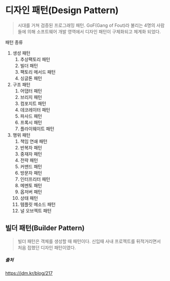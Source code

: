 # 디자인 패턴(Design Pattern)
> 시대를 거쳐 검증된 프로그래밍 패턴. GoF(Gang of Fout)라 불리는 4명의 사람들에 의해 소프트웨어 개발 영역에서 디자인 패턴이 구체화되고 체계화 되었다.  

패턴 종류
1) 생성 패턴
    1. 추상팩토리 패턴
    2. 빌더 패턴
    3. 팩토리 메서드 패턴
    4. 싱글톤 패턴 
2) 구조 패턴
    1. 어댑터 패턴
    2. 브리지 패턴
    3. 컴포지트 패턴
    4. 데코레이터 패턴
    5. 파사드 패턴
    6. 프록시 패턴
    7. 플라이웨이트 패턴
3) 행위 패턴
    1. 책임 연쇄 패턴
    2. 반복자 패턴
    3. 중재자 패턴
    4. 전략 패턴
    5. 커맨드 패턴
    6. 방문자 패턴
    7. 인터프리터 패턴
    8. 메멘토 패턴
    9. 옵저버 패턴
    10. 상태 패턴
    11. 템플릿 메소드 패턴
    12. 널 오브젝트 패턴


## 빌더 패턴(Builder Pattern)
> 빌더 패턴은 객체를 생성할 때 패턴이다. 신입때 사내 프로젝트를 뒤적거리면서 처음 접했던 디자인 패턴이였다.

    
  

##### 출처
https://jdm.kr/blog/217